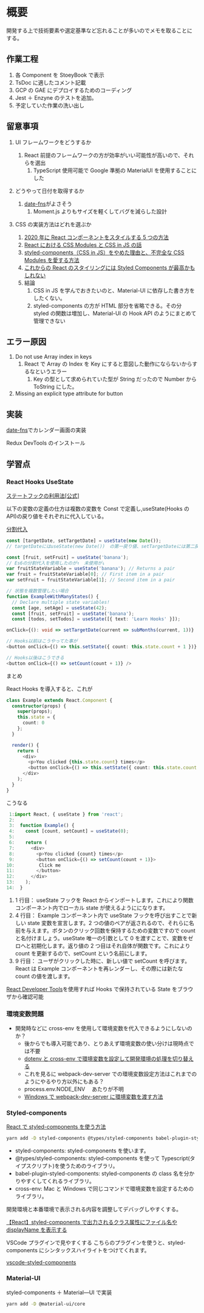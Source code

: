 # 概要

開発する上で技術要素や選定基準など忘れることが多いのでメモを取ることにする。

## 作業工程

1. 各 Component を StoeyBook で表示
2. TsDoc に適したコメント記載
3. GCP の GAE にデプロイするためのコーディング
4. Jest ＋ Enzyne のテストを追加。
5. 予定していた作業の洗い出し

## 留意事項

1. UI フレームワークをどうするか

   1. React 前提のフレームワークの方が効率がいい可能性が高いので、それらを選出
      1. TypeScript 使用可能で Google 準拠の MaterialUI を使用することにした

1. どうやって日付を取得するか

   1. [date-fns](https://co.bsnws.net/article/195)がよさそう
      1. Moment.js よりもサイズを軽くしてバグを減らした設計

1. CSS の実装方法はどれを選ぶか
   1. [2020 年に React コンポーネントをスタイルする 5 つの方法](https://blog.bitsrc.io/5-ways-to-style-react-components-in-2019-30f1ccc2b5b)
   2. [React における CSS Modules と CSS in JS の話](https://blog.ikeryo1182.com/react-style/)
   3. [styled-components（CSS in JS）をやめた理由と、不完全な CSS Modules を愛する方法](https://qiita.com/jagaapple/items/7f74fc32c69f5b731159)
   4. [これからの React のスタイリングには Styled Components が最高かもしれない](https://blog.spacemarket.com/code/introduce_styled_components/)
   5. 結論
      1. CSS in JS を学んでおきたいのと、Material-UI に依存した書き方をしたくない。
      2. styled-components の方が HTML 部分を省略できる。その分 styled の関数は増加し、Material-UI の Hook API のようにまとめて管理できない

## エラー原因

1. Do not use Array index in keys
   1. React で Array の Index を Key にすると意図した動作にならないからするなというエラー
      1. Key の型として求められていた型が String だったので Number から ToString にした。
2. Missing an explicit type attribute for button

## 実装

[date-fns](http://yucatio.hatenablog.com/entry/2019/12/23/172547)でカレンダー画面の実装

Redux DevTools のインストール

## 学習点

### React Hooks UseState

[ステートフックの利用法[公式]](https://ja.reactjs.org/docs/hooks-state.html)

以下の変数の定義の仕方は複数の変数を Const で定義し,useState(Hooks の API)の戻り値をそれぞれに代入している。

[分割代入](https://developer.mozilla.org/en-US/docs/Web/JavaScript/Reference/Operators/Destructuring_assignment#Array_destructuring)

```ts
const [targetDate, setTargetDate] = useState(new Date());
// targetDateにはuseState(new Date())　の第一戻り値、setTargetDateには第二戻り値が代入される

const [fruit, setFruit] = useState('banana');
// Es6の分割代入を使用したのが↑　未使用が↓
var fruitStateVariable = useState('banana'); // Returns a pair
var fruit = fruitStateVariable[0]; // First item in a pair
var setFruit = fruitStateVariable[1]; // Second item in a pair

// 状態を複数管理したい場合
function ExampleWithManyStates() {
  // Declare multiple state variables!
  const [age, setAge] = useState(42);
  const [fruit, setFruit] = useState('banana');
  const [todos, setTodos] = useState([{ text: 'Learn Hooks' }]);

```

```ts
onClick={(): void => setTargetDate(current => subMonths(current, 1))}

// Hooks以前はこうやってた事が
<button onClick={() => this.setState({ count: this.state.count + 1 })} />

// Hooks以後はこうできる
<button onClick={() => setCount(count + 1)} />
```

まとめ

React Hooks を導入すると、これが

```ts
class Example extends React.Component {
  constructor(props) {
    super(props);
    this.state = {
      count: 0
    };
  }

  render() {
    return (
      <div>
        <p>You clicked {this.state.count} times</p>
        <button onClick={() => this.setState({ count: this.state.count + 1 })}>Click me</button>
      </div>
    );
  }
}
```

こうなる

```ts
 1:import React, { useState } from 'react';
 2:
 3:  function Example() {
 4:    const [count, setCount] = useState(0);
 5:
 6:    return (
 7:      <div>
 8:        <p>You clicked {count} times</p>
 9:        <button onClick={() => setCount(count + 1)}>
10:         Click me
11:        </button>
12:      </div>
13:    );
14:  }

```

1. 1 行目： useState フックを React からインポートします。これにより関数コンポーネント内でローカル state が使えるようにになります。
2. 4 行目： Example コンポーネント内で useState フックを呼び出すことで新しい state 変数を宣言します。2 つの値のペアが返されるので、それらに名前を与えます。ボタンのクリック回数を保持するための変数ですので count と名付けましょう。useState 唯一の引数として 0 を渡すことで、変数をゼロへと初期化します。返り値の 2 つ目はそれ自体が関数です。これにより count を更新するので、setCount という名前にします。
3. 9 行目： ユーザがクリックした時に、新しい値で setCount を呼びます。React は Example コンポーネントを再レンダーし、その際には新たな count の値を渡します。

[React Developer Tools](https://chrome.google.com/webstore/detail/react-developer-tools/fmkadmapgofadopljbjfkapdkoienihi/related?hl=ja)を使用すれば
Hooks で保持されている State をブラウザから確認可能

### 環境変数問題

- 開発時などに cross-env を使用して環境変数を代入できるようにしないのか？
  - 後からでも導入可能であり、とりあえず環境変数の使い分けは現時点では不要
  - [dotenv と cross-env で環境変数を設定して開発環境の処理を切り替える](https://www.tam-tam.co.jp/tipsnote/program/post17589.html)
  - これを見るに webpack-dev-server での環境変数設定方法はこれまでのようにやるやり方以外にもある？
  - process.env.NODE_ENV 　あたりが不明
  - [Windows で webpack-dev-server に環境変数を渡す方法](http://denpa-shinbun.com/entry/webpack-define-variable)

### Styled-components

[React で styled-components を使う方法](https://dev-yakuza.github.io/react/styled-components/)

```bash
yarn add -D styled-components @types/styled-components babel-plugin-styled-components cross-env
```

- styled-components: styled-components を使います。
- @types/styled-components: styled-components を使って Typescript(タイプスクリプト)を使うためのライブラリ。
- babel-plugin-styled-components: styled-components の class 名を分かりやすくしてくれるライブラリ。
- cross-env: Mac と Windows で同じコマンドで環境変数を設定するためのライブラリ。

開発環境と本番環境で表示される内容を調整してデバッグしやすくする。

[【React】styled-components で出力されるクラス属性にファイル名や displayName を表示する](https://blog.yuhiisk.com/archive/2018/12/09/add-display-name-styled-components.html)

VSCode プラグインで見やすくする
こちらのプラグインを使うと、styled-components にシンタックスハイライトをつけてくれます。

[vscode-styled-components](https://github.com/styled-components/vscode-styled-components)

### Material-UI

styled-components ＋ Material―UI で実装

```bash
yarn add -D @material-ui/core
```
